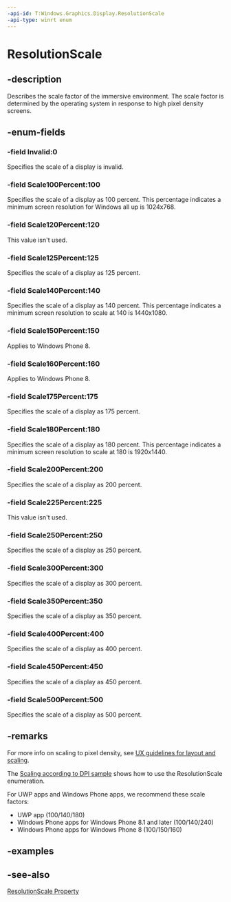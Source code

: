 ```yaml
---
-api-id: T:Windows.Graphics.Display.ResolutionScale
-api-type: winrt enum
---
```


<!-- Enumeration syntax
public enum Windows.Graphics.Display.ResolutionScale : int
-->

# ResolutionScale

## -description
Describes the scale factor of the immersive environment. The scale factor is determined by the operating system in response to high pixel density screens.

## -enum-fields
### -field Invalid:0
Specifies the scale of a display is invalid.

### -field Scale100Percent:100
Specifies the scale of a display as 100 percent. This percentage indicates a minimum screen resolution for Windows all up is 1024x768.

### -field Scale120Percent:120
This value isn't used.

### -field Scale125Percent:125
Specifies the scale of a display as 125 percent.

### -field Scale140Percent:140
Specifies the scale of a display as 140 percent. This percentage indicates a minimum screen resolution to scale at 140 is 1440x1080.

### -field Scale150Percent:150
Applies to Windows Phone 8.

### -field Scale160Percent:160
Applies to Windows Phone 8.

### -field Scale175Percent:175
Specifies the scale of a display as 175 percent.

### -field Scale180Percent:180
Specifies the scale of a display as 180 percent. This percentage indicates a minimum screen resolution to scale at 180 is 1920x1440.

### -field Scale200Percent:200
Specifies the scale of a display as 200 percent.

### -field Scale225Percent:225
This value isn't used.

### -field Scale250Percent:250
Specifies the scale of a display as 250 percent.

### -field Scale300Percent:300
Specifies the scale of a display as 300 percent.

### -field Scale350Percent:350
Specifies the scale of a display as 350 percent.

### -field Scale400Percent:400
Specifies the scale of a display as 400 percent.

### -field Scale450Percent:450
Specifies the scale of a display as 450 percent.

### -field Scale500Percent:500
Specifies the scale of a display as 500 percent.


## -remarks
For more info on scaling to pixel density, see [UX guidelines for layout and scaling](https://developer.microsoft.com/windows/design).

The [Scaling according to DPI sample](https://go.microsoft.com/fwlink/p/?linkid=231577) shows how to use the ResolutionScale enumeration.


For UWP apps and Windows Phone apps, we recommend these scale factors:

+ UWP app (100/140/180)
+ Windows Phone apps for Windows Phone 8.1 and later (100/140/240)
+ Windows Phone apps for Windows Phone 8 (100/150/160)


## -examples

## -see-also
[ResolutionScale Property](displayinformation_resolutionscale.md)
